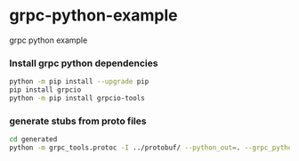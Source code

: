 # grpc-python-example
grpc python example

### Install grpc python dependencies
```bash
python -m pip install --upgrade pip
pip install grpcio
python -m pip install grpcio-tools
```
### generate stubs from proto files
```bash
cd generated
python -m grpc_tools.protoc -I ../protobuf/ --python_out=. --grpc_python_out=. ../protobuf/Hello.proto
```
